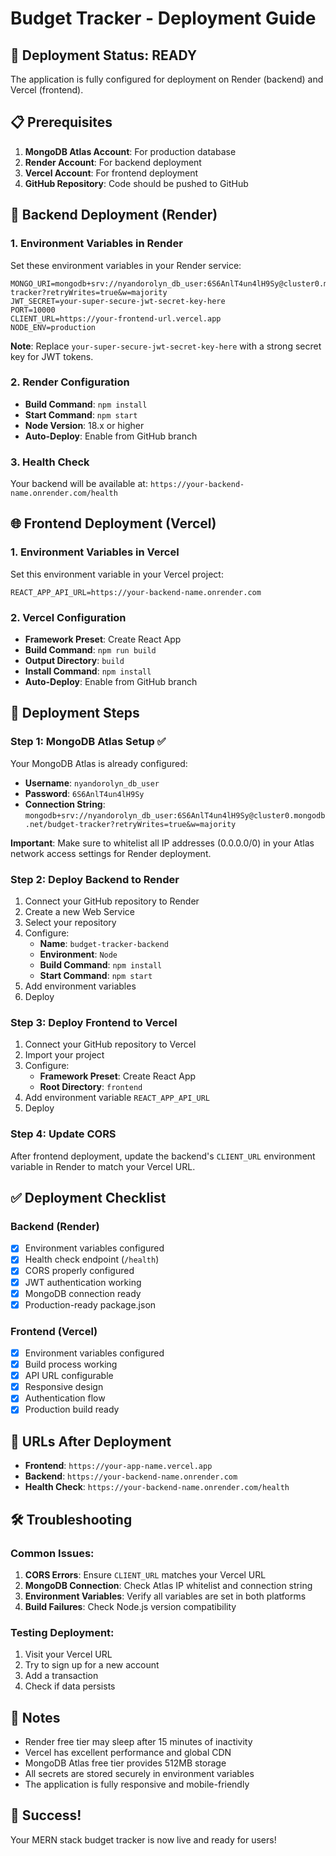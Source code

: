 # Budget Tracker - Deployment Guide

## 🚀 Deployment Status: READY

The application is fully configured for deployment on Render (backend) and Vercel (frontend).

## 📋 Prerequisites

1. **MongoDB Atlas Account**: For production database
2. **Render Account**: For backend deployment
3. **Vercel Account**: For frontend deployment
4. **GitHub Repository**: Code should be pushed to GitHub

## 🔧 Backend Deployment (Render)

### 1. Environment Variables in Render
Set these environment variables in your Render service:

```
MONGO_URI=mongodb+srv://nyandorolyn_db_user:6S6AnlT4un4lH9Sy@cluster0.mongodb.net/budget-tracker?retryWrites=true&w=majority
JWT_SECRET=your-super-secure-jwt-secret-key-here
PORT=10000
CLIENT_URL=https://your-frontend-url.vercel.app
NODE_ENV=production
```

**Note**: Replace `your-super-secure-jwt-secret-key-here` with a strong secret key for JWT tokens.

### 2. Render Configuration
- **Build Command**: `npm install`
- **Start Command**: `npm start`
- **Node Version**: 18.x or higher
- **Auto-Deploy**: Enable from GitHub branch

### 3. Health Check
Your backend will be available at: `https://your-backend-name.onrender.com/health`

## 🌐 Frontend Deployment (Vercel)

### 1. Environment Variables in Vercel
Set this environment variable in your Vercel project:

```
REACT_APP_API_URL=https://your-backend-name.onrender.com
```

### 2. Vercel Configuration
- **Framework Preset**: Create React App
- **Build Command**: `npm run build`
- **Output Directory**: `build`
- **Install Command**: `npm install`
- **Auto-Deploy**: Enable from GitHub branch

## 🔄 Deployment Steps

### Step 1: MongoDB Atlas Setup ✅
Your MongoDB Atlas is already configured:
- **Username**: `nyandorolyn_db_user`
- **Password**: `6S6AnlT4un4lH9Sy`
- **Connection String**: `mongodb+srv://nyandorolyn_db_user:6S6AnlT4un4lH9Sy@cluster0.mongodb.net/budget-tracker?retryWrites=true&w=majority`

**Important**: Make sure to whitelist all IP addresses (0.0.0.0/0) in your Atlas network access settings for Render deployment.

### Step 2: Deploy Backend to Render
1. Connect your GitHub repository to Render
2. Create a new Web Service
3. Select your repository
4. Configure:
   - **Name**: `budget-tracker-backend`
   - **Environment**: `Node`
   - **Build Command**: `npm install`
   - **Start Command**: `npm start`
5. Add environment variables
6. Deploy

### Step 3: Deploy Frontend to Vercel
1. Connect your GitHub repository to Vercel
2. Import your project
3. Configure:
   - **Framework Preset**: Create React App
   - **Root Directory**: `frontend`
4. Add environment variable `REACT_APP_API_URL`
5. Deploy

### Step 4: Update CORS
After frontend deployment, update the backend's `CLIENT_URL` environment variable in Render to match your Vercel URL.

## ✅ Deployment Checklist

### Backend (Render)
- [x] Environment variables configured
- [x] Health check endpoint (`/health`)
- [x] CORS properly configured
- [x] JWT authentication working
- [x] MongoDB connection ready
- [x] Production-ready package.json

### Frontend (Vercel)
- [x] Environment variables configured
- [x] Build process working
- [x] API URL configurable
- [x] Responsive design
- [x] Authentication flow
- [x] Production build ready

## 🔗 URLs After Deployment

- **Frontend**: `https://your-app-name.vercel.app`
- **Backend**: `https://your-backend-name.onrender.com`
- **Health Check**: `https://your-backend-name.onrender.com/health`

## 🛠️ Troubleshooting

### Common Issues:
1. **CORS Errors**: Ensure `CLIENT_URL` matches your Vercel URL
2. **MongoDB Connection**: Check Atlas IP whitelist and connection string
3. **Environment Variables**: Verify all variables are set in both platforms
4. **Build Failures**: Check Node.js version compatibility

### Testing Deployment:
1. Visit your Vercel URL
2. Try to sign up for a new account
3. Add a transaction
4. Check if data persists

## 📝 Notes

- Render free tier may sleep after 15 minutes of inactivity
- Vercel has excellent performance and global CDN
- MongoDB Atlas free tier provides 512MB storage
- All secrets are stored securely in environment variables
- The application is fully responsive and mobile-friendly

## 🎉 Success!

Your MERN stack budget tracker is now live and ready for users!

